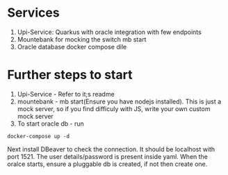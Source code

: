 # Services
1. Upi-Service: Quarkus with oracle integration with few endpoints
2. Mountebank for mocking the switch mb start
3. Oracle database docker compose dile


# Further steps to start
1. Upi-Service - Refer to it;s readme
2. mountebank - mb start(Ensure you have nodejs installed). This is just a mock server, so if you find difficuly with JS, write your own custom mock server
3. To start oracle db - run 
```
docker-compose up -d
```
Next install DBeaver to check the connection. It should be localhost with port 1521. The user details/password is present inside yaml. When the oralce starts, ensure a pluggable db is created, if not then create one.